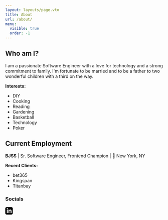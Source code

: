 ```yaml
---
layout: layouts/page.vto
title: About
url: /about/
menu:
  visible: true
  order: -1
---
```

## Who am I?

I am a passionate Software Engineer with a love for technology and a strong commitment to family. 
I'm fortunate to be married and to be a father to two wonderful children with a third on the way.

**Interests:**
* DIY
* Cooking
* Reading
* Gardening
* Basketball
* Technology 
* Poker

## Current Employment

**BJSS** | Sr. Software Engineer, Frontend Champion | 📍 New York, NY

**Recent Clients:**
* bet365
* Kingspan
* Titanbay

### Socials

[<svg xmlns="http://www.w3.org/2000/svg" width="24" height="24" viewBox="0 0 24 24"><path d="M19 0h-14c-2.761 0-5 2.239-5 5v14c0 2.761 2.239 5 5 5h14c2.762 0 5-2.239 5-5v-14c0-2.761-2.238-5-5-5zm-11 19h-3v-11h3v11zm-1.5-12.268c-.966 0-1.75-.79-1.75-1.764s.784-1.764 1.75-1.764 1.75.79 1.75 1.764-.783 1.764-1.75 1.764zm13.5 12.268h-3v-5.604c0-3.368-4-3.113-4 0v5.604h-3v-11h3v1.765c1.396-2.586 7-2.777 7 2.476v6.759z"/></svg>](https://www.linkedin.com/in/steve-deleon/)